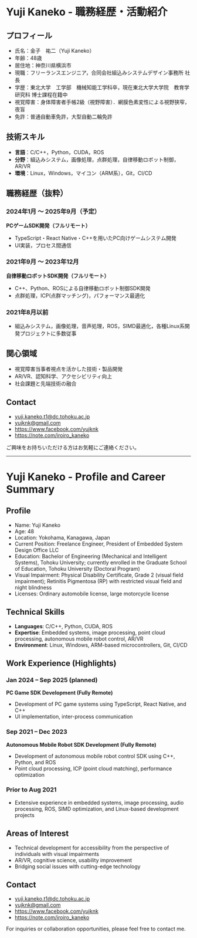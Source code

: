# Yuji Kaneko - 職務経歴・活動紹介

## プロフィール

- 氏名：金子　祐二（Yuji Kaneko）
- 年齢：48歳
- 居住地：神奈川県横浜市
- 現職：フリーランスエンジニア，合同会社組込みシステムデザイン事務所 社長
- 学歴：東北大学　工学部　機械知能工学科卒，現在東北大学大学院　教育学研究科 博士課程在籍中
- 視覚障害：身体障害者手帳2級（視野障害）．網膜色素変性による視野狭窄，夜盲
- 免許：普通自動車免許，大型自動二輪免許

## 技術スキル

- **言語**：C/C++，Python，CUDA，ROS
- **分野**：組込みシステム，画像処理，点群処理，自律移動ロボット制御，AR/VR
- **環境**：Linux，Windows，マイコン（ARM系），Git，CI/CD

## 職務経歴（抜粋）

### 2024年1月 ～ 2025年9月（予定）
**PCゲームSDK開発（フルリモート）**  
- TypeScript・React Native・C++を用いたPC向けゲームシステム開発  
- UI実装，プロセス間通信  

### 2021年9月 ～ 2023年12月
**自律移動ロボットSDK開発（フルリモート）**  
- C++、Python、ROSによる自律移動ロボット制御SDK開発  
- 点群処理，ICP(点群マッチング)，パフォーマンス最適化  

### 2021年8月以前
- 組込みシステム，画像処理，音声処理，ROS，SIMD最適化，各種Linux系開発プロジェクトに多数従事  

## 関心領域

- 視覚障害当事者視点を活かした技術・製品開発  
- AR/VR、認知科学、アクセシビリティ向上  
- 社会課題と先端技術の融合  

## Contact

- yuji.kaneko.t1@dc.tohoku.ac.jp  
- yujknk@gmail.com  
- https://www.facebook.com/yujknk  
- https://note.com/iroiro_kaneko  

ご興味をお持ちいただける方はお気軽にご連絡ください。

---

# Yuji Kaneko - Profile and Career Summary

## Profile

- Name: Yuji Kaneko  
- Age: 48  
- Location: Yokohama, Kanagawa, Japan  
- Current Position: Freelance Engineer, President of Embedded System Design Office LLC  
- Education: Bachelor of Engineering (Mechanical and Intelligent Systems), Tohoku University; currently enrolled in the Graduate School of Education, Tohoku University (Doctoral Program)  
- Visual Impairment: Physical Disability Certificate, Grade 2 (visual field impairment); Retinitis Pigmentosa (RP) with restricted visual field and night blindness  
- Licenses: Ordinary automobile license, large motorcycle license  

## Technical Skills

- **Languages**: C/C++, Python, CUDA, ROS  
- **Expertise**: Embedded systems, image processing, point cloud processing, autonomous mobile robot control, AR/VR  
- **Environment**: Linux, Windows, ARM-based microcontrollers, Git, CI/CD  

## Work Experience (Highlights)

### Jan 2024 – Sep 2025 (planned)
**PC Game SDK Development (Fully Remote)**  
- Development of PC game systems using TypeScript, React Native, and C++  
- UI implementation, inter-process communication  

### Sep 2021 – Dec 2023
**Autonomous Mobile Robot SDK Development (Fully Remote)**  
- Development of autonomous mobile robot control SDK using C++, Python, and ROS  
- Point cloud processing, ICP (point cloud matching), performance optimization  

### Prior to Aug 2021
- Extensive experience in embedded systems, image processing, audio processing, ROS, SIMD optimization, and Linux-based development projects  

## Areas of Interest

- Technical development for accessibility from the perspective of individuals with visual impairments  
- AR/VR, cognitive science, usability improvement  
- Bridging social issues with cutting-edge technology  

## Contact

- yuji.kaneko.t1@dc.tohoku.ac.jp  
- yujknk@gmail.com  
- https://www.facebook.com/yujknk  
- https://note.com/iroiro_kaneko  

For inquiries or collaboration opportunities, please feel free to contact me.
